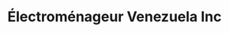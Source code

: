 ---
title: "Électroménageur Venezuela Inc"
url: /montreal/electromenageur-venezuela-inc/
shop: Haushaltsgeräte
---